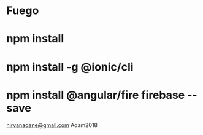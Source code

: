 # Fuego
# npm install
# npm install -g @ionic/cli
# npm install @angular/fire firebase --save
nirvanadane@gmail.com
Adam2018
